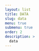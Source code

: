 ```yaml
---
layout: list
title: DATA
slug: data
menu: true
submenu: true
order: 2
description: >
  data
---
```

